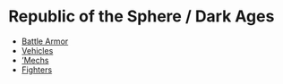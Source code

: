 # Republic of the Sphere / Dark Ages 

- [Battle Armor](dark-ages/battlearmor.md) 
- [Vehicles](dark-ages/vehicles.md) 
- [’Mechs](dark-ages/mechs.md) 
- [Fighters](dark-ages/fighters.md) 

